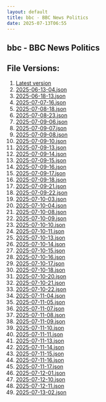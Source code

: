 ```yaml
---
layout: default
title: bbc - BBC News Politics
date: 2025-07-13T06:55
---
```


## bbc - BBC News Politics

<div id="data-chart"></div>
<div id="data-table"></div>
<script>
document.addEventListener('DOMContentLoaded', function(){
  document.getElementById('data-table').textContent = 'This source isn't supported for tables yet.';
});
</script>

## File Versions:
1. [Latest version](./latest.json)
2. [2025-06-13-04.json](./2025-06-13-04.json)
3. [2025-06-18-13.json](./2025-06-18-13.json)
4. [2025-07-07-16.json](./2025-07-07-16.json)
5. [2025-07-08-18.json](./2025-07-08-18.json)
6. [2025-07-08-23.json](./2025-07-08-23.json)
7. [2025-07-09-06.json](./2025-07-09-06.json)
8. [2025-07-09-07.json](./2025-07-09-07.json)
9. [2025-07-09-08.json](./2025-07-09-08.json)
10. [2025-07-09-10.json](./2025-07-09-10.json)
11. [2025-07-09-13.json](./2025-07-09-13.json)
12. [2025-07-09-14.json](./2025-07-09-14.json)
13. [2025-07-09-15.json](./2025-07-09-15.json)
14. [2025-07-09-16.json](./2025-07-09-16.json)
15. [2025-07-09-17.json](./2025-07-09-17.json)
16. [2025-07-09-18.json](./2025-07-09-18.json)
17. [2025-07-09-21.json](./2025-07-09-21.json)
18. [2025-07-09-22.json](./2025-07-09-22.json)
19. [2025-07-10-03.json](./2025-07-10-03.json)
20. [2025-07-10-04.json](./2025-07-10-04.json)
21. [2025-07-10-08.json](./2025-07-10-08.json)
22. [2025-07-10-09.json](./2025-07-10-09.json)
23. [2025-07-10-10.json](./2025-07-10-10.json)
24. [2025-07-10-11.json](./2025-07-10-11.json)
25. [2025-07-10-13.json](./2025-07-10-13.json)
26. [2025-07-10-14.json](./2025-07-10-14.json)
27. [2025-07-10-15.json](./2025-07-10-15.json)
28. [2025-07-10-16.json](./2025-07-10-16.json)
29. [2025-07-10-17.json](./2025-07-10-17.json)
30. [2025-07-10-18.json](./2025-07-10-18.json)
31. [2025-07-10-20.json](./2025-07-10-20.json)
32. [2025-07-10-21.json](./2025-07-10-21.json)
33. [2025-07-10-22.json](./2025-07-10-22.json)
34. [2025-07-11-04.json](./2025-07-11-04.json)
35. [2025-07-11-05.json](./2025-07-11-05.json)
36. [2025-07-11-07.json](./2025-07-11-07.json)
37. [2025-07-11-08.json](./2025-07-11-08.json)
38. [2025-07-11-09.json](./2025-07-11-09.json)
39. [2025-07-11-10.json](./2025-07-11-10.json)
40. [2025-07-11-11.json](./2025-07-11-11.json)
41. [2025-07-11-13.json](./2025-07-11-13.json)
42. [2025-07-11-14.json](./2025-07-11-14.json)
43. [2025-07-11-15.json](./2025-07-11-15.json)
44. [2025-07-11-16.json](./2025-07-11-16.json)
45. [2025-07-11-17.json](./2025-07-11-17.json)
46. [2025-07-12-01.json](./2025-07-12-01.json)
47. [2025-07-12-10.json](./2025-07-12-10.json)
48. [2025-07-12-11.json](./2025-07-12-11.json)
49. [2025-07-13-02.json](./2025-07-13-02.json)
